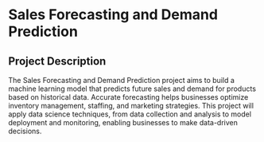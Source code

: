 #  Sales Forecasting and Demand Prediction 

## Project Description

The Sales Forecasting and Demand Prediction project aims to build a machine learning 
model that predicts future sales and demand for products based on historical data. Accurate forecasting 
helps businesses optimize inventory management, staffing, and marketing strategies. This project will apply 
data science techniques, from data collection and analysis to model deployment and monitoring, enabling 
businesses to make data-driven decisions. 



